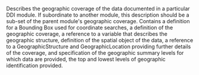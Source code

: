 Describes the geographic coverage of the data documented in a particular DDI module. If subordinate to another module, this description should be a sub-set of the parent module's geographic coverage. Contains a definition for a Bounding Box used for coordinate searches, a definition of the geographic coverage, a reference to a variable that describes the geographic structure, definition of the spatial object of the data, a reference to a GeographicStructure and GeographicLocation providing further details of the coverage, and specification of the geographic summary levels for which data are provided, the top and lowest levels of geographic identification provided.